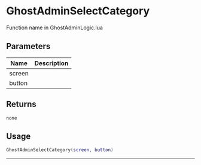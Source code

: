 # GhostAdminSelectCategory

Function name in GhostAdminLogic.lua

## Parameters

| Name   | Description |
| ------ | ----------- |
| screen |             |
| button |             |

## Returns

`none`

## Usage

```lua
GhostAdminSelectCategory(screen, button)
```

---
